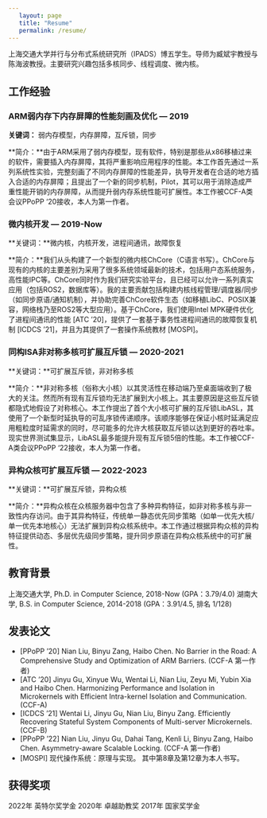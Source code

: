 ```yaml
---
   layout: page
   title: "Resume"
   permalink: /resume/
---
```


上海交通大学并行与分布式系统研究所（IPADS）博五学生。导师为臧斌宇教授与陈海波教授。主要研究兴趣包括多核同步、线程调度、微内核。

## 工作经验

### ARM弱内存下内存屏障的性能刻画及优化 — 2019

**关键词：** 弱内存模型，内存屏障，互斥锁，同步

**简介：**由于ARM采用了弱内存模型，现有软件，特别是那些从x86移植过来的软件，需要插入内存屏障，其将严重影响应用程序的性能。本工作首先通过一系列系统性实验，完整刻画了不同内存屏障的性能差异，执导开发者在合适的地方插入合适的内存屏障；且提出了一个新的同步机制，Pilot，其可以用于消除造成严重性能开销的内存屏障，从而提升弱内存系统性能可扩展性。本工作被CCF-A类会议PPoPP ‘20接收，本人为第一作者。


### 微内核开发 — 2019-Now

**关键词：**微内核，内核开发，进程间通讯，故障恢复

**简介：**我们从头构建了一个新型的微内核ChCore（C语言书写）。ChCore与现有的内核的主要差别为采用了很多系统领域最新的技术，包括用户态系统服务，高性能IPC等。ChCore同时作为我们研究实验平台，且已经可以允许一系列真实应用（包括ROS2，数据库等）。我的主要贡献包括构建内核线程管理/调度器/同步（如同步原语/通知机制），并协助完善ChCore软件生态（如移植LibC、POSIX兼容，网络栈乃至ROS2等大型应用）。基于ChCore，我们使用Intel MPK硬件优化了进程间通讯的性能 [ATC ’20]，提供了一套基于事务性进程间通讯的故障恢复机制 [ICDCS ’21]，并且为其提供了一套操作系统教材 [MOSPI]。

### 同构ISA非对称多核可扩展互斥锁 — 2020-2021

**关键词：**可扩展互斥锁，非对称多核

**简介：**非对称多核（俗称大小核）以其灵活性在移动端乃至桌面端收到了极大的关注。然而所有现有互斥锁均无法扩展到大小核上。其主要原因是这些互斥锁都隐式地假设了对称核心。本工作提出了首个大小核可扩展的互斥锁LibASL，其使用了一个新型时延执导的可乱序锁传递顺序。该顺序能够在保证小核时延满足应用粗粒度时延需求的同时，尽可能多的允许大核获取互斥锁以达到更好的吞吐率。现实世界测试集显示，LibASL最多能提升现有互斥锁5倍的性能。本工作被CCF-A类会议PPoPP ‘22接收，本人为第一作者。


### 异构众核可扩展互斥锁 — 2022-2023

**关键词：**可扩展互斥锁，异构众核

**简介：**异构众核在众核服务器中包含了多种异构特征，如非对称多核与非一致性内存访问。由于其异构特征，传统单一静态优先同步策略（如单一优先大核/单一优先本地核心）无法扩展到异构众核系统中。本工作通过根据异构众核的异构特征提供动态、多层优先级同步策略，提升同步原语在异构众核系统中的可扩展性。

## 教育背景

上海交通大学, Ph.D. in Computer Science, 2018-Now (GPA：3.79/4.0)
湖南大学, B.S. in Computer Science, 2014-2018 (GPA：3.91/4.5, 排名 1/128)

## 发表论文

- [PPoPP ’20] Nian Liu, Binyu Zang, Haibo Chen. No Barrier in the Road: A Comprehensive Study and Optimization of ARM Barriers. (CCF-A 第一作者)
- [ATC ’20] Jinyu Gu, Xinyue Wu, Wentai Li, Nian Liu, Zeyu Mi, Yubin Xia and Haibo Chen. Harmonizing Performance and Isolation in Microkernels with Efficient Intra-kernel Isolation and Communication. (CCF-A)
- [ICDCS ’21] Wentai Li, Jinyu Gu, Nian Liu, Binyu Zang. Efficiently Recovering Stateful System Components of Multi-server Microkernels. (CCF-B)
- [PPoPP ’22] Nian Liu, Jinyu Gu, Dahai Tang, Kenli Li, Binyu Zang, Haibo Chen. Asymmetry-aware Scalable Locking. (CCF-A 第一作者)
- [MOSPI] 现代操作系统：原理与实现。 其中第8章及第12章为本人书写。

##  获得奖项

2022年 	英特尔奖学金
2020年 	卓越助教奖
2017年	国家奖学金
